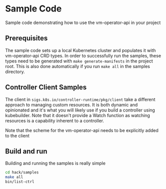 # Sample Code

Sample code demonstrating how to use the vm-operator-api in your project

## Prerequisites

The sample code sets up a local Kubernetes cluster and populates it with vm-operator-api CRD types.
In order to successfully run the samples, these types need to be generated with `make generate-manifests`
in the project root. This is also done automatically if you run `make all` in the samples directory.

## Controller Client Samples

The client in `sigs.k8s.io/controller-runtime/pkg/client` take a different approach to managing custom
resources. It is both dynamic and opinionated and it's what you will likely use if you build a controller
using kubebuilder. Note that it doesn't provide a Watch function as watching resources is a capability
inherent to a controller.

Note that the scheme for the vm-operator-api needs to be explicitly added to the client

## Build and run

Building and running the samples is really simple

```bash
cd hack/samples
make all
bin/list-ctrl
```